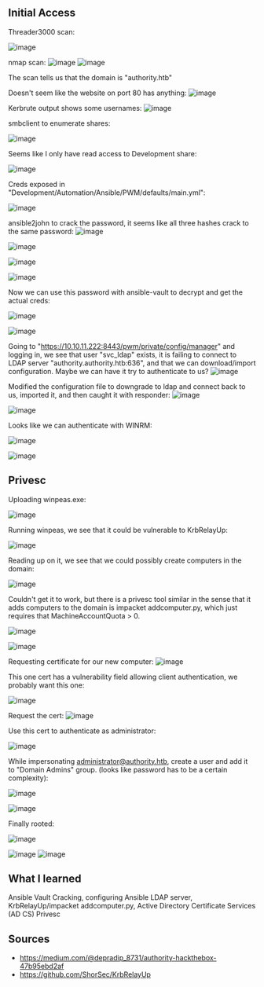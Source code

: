## Initial Access

Threader3000 scan:

![image](https://github.com/michaelwang3668/ctf-writeups/assets/75542248/6008e914-bb30-4e14-9f47-c8e4d2d29c1f)

nmap scan:
![image](https://github.com/michaelwang3668/ctf-writeups/assets/75542248/f41c4f51-9cb1-4168-b9f8-b5cfa4e0ce66)
![image](https://github.com/michaelwang3668/ctf-writeups/assets/75542248/78604f29-9e14-4c3d-b59d-2ea1f1244278)

The scan tells us that the domain is "authority.htb"

Doesn't seem like the website on port 80 has anything:
![image](https://github.com/michaelwang3668/ctf-writeups/assets/75542248/0f1e8b44-169e-45d4-b00b-0bcdff21a369)

Kerbrute output shows some usernames:
![image](https://github.com/michaelwang3668/ctf-writeups/assets/75542248/2b1eb5b7-77c8-4cd8-a0f9-11610e57012b)

smbclient to enumerate shares:

![image](https://github.com/michaelwang3668/ctf-writeups/assets/75542248/b740ea9f-4f2b-473a-a19d-ea8a25af3ab3)

Seems like I only have read access to Development share:

![image](https://github.com/michaelwang3668/ctf-writeups/assets/75542248/2fb023ce-1dfb-4b6f-90be-4645f6ec38c4)

Creds exposed in "Development/Automation/Ansible/PWM/defaults/main.yml":

![image](https://github.com/michaelwang3668/ctf-writeups/assets/75542248/ad60d1ec-a2cf-49af-ae23-2af30bd2607c)

ansible2john to crack the password, it seems like all three hashes crack to the same password:
![image](https://github.com/michaelwang3668/ctf-writeups/assets/75542248/4a425dad-efd4-446d-824c-f3d40ad3ea4b)

![image](https://github.com/michaelwang3668/ctf-writeups/assets/75542248/e315a0a3-252f-4b22-86c6-64703cfc4beb)

![image](https://github.com/michaelwang3668/ctf-writeups/assets/75542248/6446da45-42bf-4f7f-b0c6-218270872665)

![image](https://github.com/michaelwang3668/ctf-writeups/assets/75542248/3b3ebd1d-b411-440a-a28d-8db2e3dfe2b5)

Now we can use this password with ansible-vault to decrypt and get the actual creds:

![image](https://github.com/michaelwang3668/ctf-writeups/assets/75542248/b3b1b161-02aa-4e78-bbbe-8440dc10d235)

![image](https://github.com/michaelwang3668/ctf-writeups/assets/75542248/2646a8a6-ec91-45f5-a660-1318b71a4d2c)

Going to "https://10.10.11.222:8443/pwm/private/config/manager" and logging in, we see that user "svc_ldap" exists, it is failing to connect to LDAP server "authority.authority.htb:636", and that we can download/import configuration. Maybe we can have it try to authenticate to us?
![image](https://github.com/michaelwang3668/ctf-writeups/assets/75542248/94c381df-8ac2-4608-8903-bc31f8ffda7c)

Modified the configuration file to downgrade to ldap and connect back to us, imported it, and then caught it with responder:
![image](https://github.com/michaelwang3668/ctf-writeups/assets/75542248/f96e1624-4185-411d-9f6a-884c9a53e33c)

![image](https://github.com/michaelwang3668/ctf-writeups/assets/75542248/12d4d63a-5d7d-4e59-af9e-77d9b304b2bf)

Looks like we can authenticate with WINRM:

![image](https://github.com/michaelwang3668/ctf-writeups/assets/75542248/6507636a-98f8-4053-8c56-cd6880f801ba)

![image](https://github.com/michaelwang3668/ctf-writeups/assets/75542248/c335d65d-237f-4c9c-b203-3b35e7da0184)

## Privesc
Uploading winpeas.exe:

![image](https://github.com/michaelwang3668/ctf-writeups/assets/75542248/44b3e65d-fcb8-4f39-bd56-a670664793fe)

Running winpeas, we see that it could be vulnerable to KrbRelayUp:

![image](https://github.com/michaelwang3668/ctf-writeups/assets/75542248/6c866724-5e6e-435b-a1fd-a0db186d3bd7)

Reading up on it, we see that we could possibly create computers in the domain:

![image](https://github.com/michaelwang3668/ctf-writeups/assets/75542248/a3b3013b-24de-40ef-a3ff-6917e10e732b)

Couldn't get it to work, but there is a privesc tool similar in the sense that it adds computers to the domain is impacket addcomputer.py, which just requires that MachineAccountQuota > 0.

![image](https://github.com/michaelwang3668/ctf-writeups/assets/75542248/5c9295fc-0c67-47eb-9a97-aef2bf9dfed7)

![image](https://github.com/michaelwang3668/ctf-writeups/assets/75542248/fcf233aa-ac01-4b79-9e35-a68ee907bb35)

Requesting certificate for our new computer:
![image](https://github.com/michaelwang3668/ctf-writeups/assets/75542248/dc4c52c1-8192-453a-a98c-681080a06b37)

This one cert has a vulnerability field allowing client authentication, we probably want this one:

![image](https://github.com/michaelwang3668/ctf-writeups/assets/75542248/93e3c5ba-1256-49c2-bc73-77cf6551283a)

Request the cert:
![image](https://github.com/michaelwang3668/ctf-writeups/assets/75542248/d797242c-8079-4b88-b4d1-e0194e06fac2)

Use this cert to authenticate as administrator:

![image](https://github.com/michaelwang3668/ctf-writeups/assets/75542248/53e749b9-4e4b-4b04-a6ca-e215482e2279)

While impersonating administrator@authority.htb, create a user and add it to "Domain Admins" group. (looks like password has to be a certain complexity):

![image](https://github.com/michaelwang3668/ctf-writeups/assets/75542248/20a4b92f-b47e-4c92-96dd-2ac78c020f53)

![image](https://github.com/michaelwang3668/ctf-writeups/assets/75542248/d0a5447d-78ce-4bff-ade9-1fab4b1e52f0)

Finally rooted:

![image](https://github.com/michaelwang3668/ctf-writeups/assets/75542248/94d23ebc-1379-4f2a-8a30-3c18d962bc9e)

![image](https://github.com/michaelwang3668/ctf-writeups/assets/75542248/25654f9f-33a3-4363-8ed9-5da632595f31)
![image](https://github.com/michaelwang3668/ctf-writeups/assets/75542248/72edd539-34ae-4ff6-9b49-cf16c29289ba)

## What I learned
Ansible Vault Cracking, configuring Ansible LDAP server, KrbRelayUp/impacket addcomputer.py, Active Directory Certificate Services (AD CS) Privesc

## Sources
- https://medium.com/@depradip_8731/authority-hackthebox-47b95ebd2af
- https://github.com/ShorSec/KrbRelayUp
